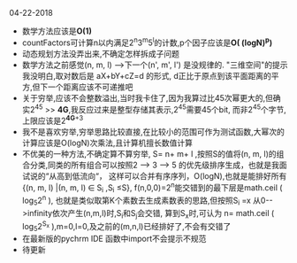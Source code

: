 04-22-2018
+ 数学方法应该是**O(1)**
+ countFactors可计算n以内满足2<sup>n</sup>3<sup>m</sup>5<sup>l</sup>的计数,p个因子应该是**O( (logN)<sup>p</sup>)**
+ 动态规划方法没弄出来,不确定怎样拆成子问题
+ 数学方法之前感觉(n, m, l) -->下一个(n', m', l') 是没规律的. "三维空间"的提示我没明白,取对数后是 aX+bY+cZ=d 的形式, d正比于原点到该平面距离的平方,但下一个距离应该不可递推吧
+ 关于穷举,应该不会整数溢出,当时我卡住了,因为我算过比45次幂更大的,但确实2<sup>45</sup> >> **4G**,我反应过来是整型存储其表示,2<sup>45</sup>需要45个bit,
而非2<sup>45</sup>个字节,上限应该是2<sup>**4G**+3</sup>
+ 我不是喜欢穷举,穷举思路比较直接,在比较小的范围可作为测试函数,大幂次的计算应该是O(logN)次乘法,且计算机擅长数值计算
+ 不优美的一种方法,不确定算不算穷举,
S= n+ m+ l ,按照S的值将(n, m, l)的组合分类,同类的所有组合可以按照2 --> 3 --> 5 的优先级排序生成，也就是我面试说的“从高到低流向“，
这样可以合并有序序列，O(logN),也就是能排好所有 {(n, m, l) |(n, m, l) ∈ S<sub>i</sub> ,S<sub>i</sub> ≤S},
f(n,0,0)=2<sup>n</sup>能交错到的最下层是math.ceil ( log<sub>5</sub>2<sup>n</sup> ),
也就是类似取第K个素数去生成素数表的思路,但按照S<sub>i</sub> =x 从0-->infinity依次产生(n,m,l)时,S<sub>i</sub>和S<sub>j</sub>会交错,
算到S<sub>x</sub>时,可认为 n= math.ceil ( log<sub>5</sub>2<sup>S<sub>x</sub></sup> ),m=0,l=0,及之前的(m,n,l)已经排好了,不会有交错了
+ 在最新版的pychrm IDE 函数中import不会提示不规范
+ 待更新

